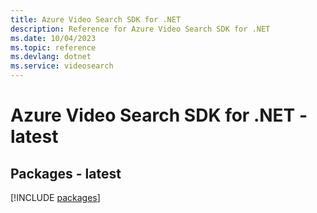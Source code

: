 ```yaml
---
title: Azure Video Search SDK for .NET
description: Reference for Azure Video Search SDK for .NET
ms.date: 10/04/2023
ms.topic: reference
ms.devlang: dotnet
ms.service: videosearch
---
```

# Azure Video Search SDK for .NET - latest
## Packages - latest
[!INCLUDE [packages](video-search-index.md)]